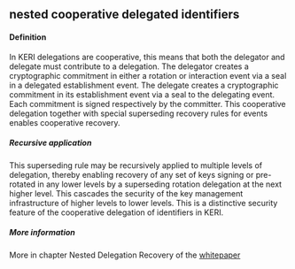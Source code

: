## nested cooperative delegated identifiers

<h4>Definition</h4><p>In KERI delegations are cooperative, this means that both the delegator and delegate must contribute to a delegation. The delegator creates a cryptographic commitment in either a rotation or interaction event via a seal in a delegated establishment event. The delegate creates a cryptographic commitment in its establishment event via a seal to the delegating event. Each commitment is signed respectively by the committer. This cooperative delegation together with special superseding recovery rules for events enables cooperative recovery.</p><h5>Recursive application</h5><p>This superseding rule may be recursively applied to multiple levels of delegation, thereby enabling recovery of any set of keys signing or pre-rotated in any lower levels by a superseding rotation delegation at the next higher level. This cascades the security of the key management infrastructure of higher levels to lower levels. This is a distinctive security feature of the cooperative delegation of identifiers in KERI.</p><h5>More information</h5><p>More in chapter Nested Delegation Recovery of the <a href="https://github.com/SmithSamuelM/Papers/blob/master/whitepapers/KERI_WP_2.x.web.pdf">whitepaper</a></p>

